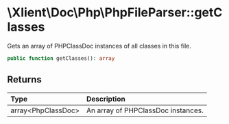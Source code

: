 # \\Xlient\\Doc\\Php\\PhpFileParser::getClasses

Gets an array of PHPClassDoc instances of all classes in this file.

```php
public function getClasses(): array
```

## Returns

| Type | Description |
| :--- | :--- |
| array\<PhpClassDoc\> | An array of PHPClassDoc instances. |